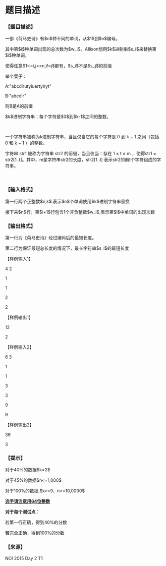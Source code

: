 # 题目描述


<h3>
【题目描述】
</h3>
<p>
一部《荷马史诗》有$n$种不同的单词，从$1$到$n$编号。
</p>
<p>
其中第$i$种单词出现的总次数为$w_i$。Allison想用$k$进制串$s_i$来替换第$i$种单词，
</p>
<p>
使得任意$1&lt;=i,j&lt;=n,i!=j$都有，$s_i$不是$s_j$的前缀
</p>
<p>
举个栗子：
</p>
<p>
A:&#34;abcdirutyiuertyiryt&#34;
</p>
<p>
B:&#34;abcdir&#34;
</p>
<p>
则B是A的前缀
</p>
<p>
$k$进制字符串：每个字符是$0$到$k-1$之间的整数。
</p>
<p>
<br/>
</p>
<p>
一个字符串被称为k进制字符串，当且仅当它的每个字符是 0 到 k − 1 之间（包括 0 和 k − 1 ）的整数。
</p>
<p>
字符串 str1 被称为字符串 str2 的前缀，当且仅当：存在 1 ≤ t ≤ m ，使得str1 = str2[1..t]。其中，m是字符串str2的长度，str2[1..t] 表示str2的前t个字符组成的字符串。
</p>
<p>
<br/>
</p>
<h3>
【输入格式】
</h3>
<p>
第一行两个正整数$n,k$.表示$n$个单词使用$k$进制字符串替换
</p>
<p>
接下来$n$行，第$i+1$行包含1个非负整数$w_i$,表示第$i$中单词的出现次数
</p>
<h3>
【输出格式】
</h3>
<p>
第一行为《荷马史诗》经过编码后的最短长度。
</p>
<p>
第二行为保证最短总长度的情况下，最长字符串$s_i$的最短长度
</p>
<p>
【样例输入1】
</p>
<p>
4 2
</p>
<p>
1
</p>
<p>
1
</p>
<p>
2
</p>
<p>
2
</p>
<p>
【样例输出1】
</p>
<p>
12
</p>
<p>
2
</p>
<p>
【样例输入2】
</p>
<p>
6 3
</p>
<p>
1
</p>
<p>
1
</p>
<p>
3
</p>
<p>
3
</p>
<p>
9
</p>
<p>
9
</p>
<p>
【样例输出2】
</p>
<p>
36
</p>
<p>
3
</p>
<h3>
【提示】
</h3>
<p>
对于40%的数据$k=2$
</p>
<p>
对于45%的数据$n&lt;=1,000$
</p>
<p>
对于100%的数据,$k&lt;=9，n&lt;=10,0000$
</p>
<p>
<strong><u>选手请注意用64位整数</u></strong> 
</p>
<p>
<strong>对于每个测试点：</strong> 
</p>
<p>
若第一行正确，得到40%的分数
</p>
<p>
若完全正确，得到100%的分数
</p>
<h3>
【来源】
</h3>
<p>
NOI 2015 Day 2 T1
</p>
